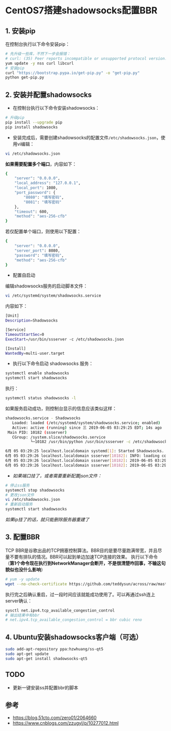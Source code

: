 # CentOS7搭建shadowsocks配置BBR

## 1. 安装pip
在控制台执行以下命令安装pip：
```sh
# 先升级一些库，不然下一步会报错：
# curl: (35) Peer reports incompatible or unsupported protocol version.
yum update -y nss curl libcurl
# 安装pip
curl "https://bootstrap.pypa.io/get-pip.py" -o "get-pip.py"
python get-pip.py
```

## 2. 安装并配置shadowsocks
- 在控制台执行以下命令安装shadowsocks：
```sh
# 升级pip
pip install --upgrade pip
pip install shadowsocks
```
- 安装完成后，需要创建shadowsocks的配置文件`/etc/shadowsocks.json`，使用vi编辑：
```sh
vi /etc/shadowsocks.json
```
**如果需要配置多个端口**，内容如下：
```sh
{
    "server": "0.0.0.0",
    "local_address": "127.0.0.1",
    "local_port": 1080,
    "port_password": {
        "8080": "填写密码",
        "8081": "填写密码"
    },
    "timeout": 600,
    "method": "aes-256-cfb"
}
```
若仅配置单个端口，则使用以下配置：
```sh
{
    "server": "0.0.0.0",  
    "server_port": 8080,  
    "password": "填写密码",  
    "method": "aes-256-cfb"
}
```
- 配置自启动

编辑shadowsocks服务的启动脚本文件：
```sh
vi /etc/systemd/system/shadowsocks.service
```
内容如下：
```sh
[Unit]
Description=Shadowsocks

[Service]
TimeoutStartSec=0
ExecStart=/usr/bin/ssserver -c /etc/shadowsocks.json

[Install]
WantedBy=multi-user.target
```

- 执行以下命令启动 shadowsocks 服务：
```sh
systemctl enable shadowsocks
systemctl start shadowsocks
```
执行：
```sh
systemctl status shadowsocks -l
```
如果服务启动成功，则控制台显示的信息应该类似这样：
```sh
shadowsocks.service - Shadowsocks
   Loaded: loaded (/etc/systemd/system/shadowsocks.service; enabled)
   Active: active (running) since 三 2019-06-05 03:29:25 EDT; 14s ago
 Main PID: 10182 (ssserver)
   CGroup: /system.slice/shadowsocks.service
           └─10182 /usr/bin/python /usr/bin/ssserver -c /etc/shadowsocks.json

6月 05 03:29:25 localhost.localdomain systemd[1]: Started Shadowsocks.
6月 05 03:29:26 localhost.localdomain ssserver[10182]: INFO: loading config from /etc/shadowsocks.json
6月 05 03:29:26 localhost.localdomain ssserver[10182]: 2019-06-05 03:29:26 INFO     loading libcrypto from libcrypto.so.10
6月 05 03:29:26 localhost.localdomain ssserver[10182]: 2019-06-05 03:29:26 INFO     starting server at 0.0.0.0:8080

```

- *如果端口挂了，或者需要重新配置json文件：*
```sh
# 停止ss服务
systemctl stop shadowsocks
# 更改json文件
vi /etc/shadowsocks.json
# 重新启动服务
systemctl start shadowsocks
```
*如果ip挂了的话，就只能删除服务器重建了*

## 3. 配置BBR
TCP BBR是谷歌出品的TCP拥塞控制算法。BBR目的是要尽量跑满带宽，并且尽量不要有排队的情况。BBR可以起到单边加速TCP连接的效果。
执行以下命令（**第1个命令现在执行到NetworkManager会断开，不是很清楚咋回事，不输这句貌似也没什么影响**）
```sh
# yum -y update
wget --no-check-certificate https://github.com/teddysun/across/raw/master/bbr.sh && chmod +x bbr.sh && ./bbr.sh
```
执行完之后确认重启，过一段时间应该就能成功使用了。可以再通过ssh连上server确认：
```sh
sysctl net.ipv4.tcp_available_congestion_control
# 输出结果中有bbr
# net.ipv4.tcp_available_congestion_control = bbr cubic reno
```

## 4. Ubuntu安装shadowsocks客户端（可选）
```sh
sudo add-apt-repository ppa:hzwhuang/ss-qt5
sudo apt-get update
sudo apt-get install shadowsocks-qt5
```

## TODO
- 更新一键安装ss并配置bbr的脚本

## 参考
- https://blog.51cto.com/zero01/2064660
- https://www.cnblogs.com/zzugyl/p/10277012.html
